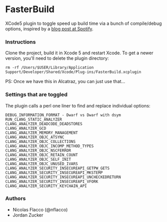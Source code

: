 FasterBuild
===========

XCode5 plugin to toggle speed up build time via a bunch of compile/debug options, inspired by a [blog post at Spotify](http://labs.spotify.com/2013/11/04/shaving-off-time-from-the-ios-edit-build-test-cycle/).

### Instructions

Clone the project, build it in Xcode 5 and restart Xcode. To get a newer version, you'll need to delete the plugin directory:

    rm -rf /Users/$USER/Library/Application Support/Developer/Shared/Xcode/Plug-ins/FasterBuild.xcplugin

PS: Once we have this in Alcatraz, you can just use that...


### Settings that are toggled

The plugin calls a perl one liner to find and replace individual options:

    DEBUG_INFORMATION_FORMAT - Dwarf vs Dwarf with dsym
    RUN_CLANG_STATIC_ANALYZER
    CLANG_ANALYZER_DEADCODE_DEADSTORES
    CLANG_ANALYZER_GCD
    CLANG_ANALYZER_MEMORY_MANAGEMENT
    CLANG_ANALYZER_OBJC_ATSYNC
    CLANG_ANALYZER_OBJC_COLLECTIONS
    CLANG_ANALYZER_OBJC_INCOMP_METHOD_TYPES
    CLANG_ANALYZER_OBJC_NSCFERROR
    CLANG_ANALYZER_OBJC_RETAIN_COUNT
    CLANG_ANALYZER_OBJC_SELF_INIT
    CLANG_ANALYZER_OBJC_UNUSED_IVARS
    CLANG_ANALYZER_SECURITY_INSECUREAPI_GETPW_GETS
    CLANG_ANALYZER_SECURITY_INSECUREAPI_MKSTEMP
    CLANG_ANALYZER_SECURITY_INSECUREAPI_UNCHECKEDRETURN
    CLANG_ANALYZER_SECURITY_INSECUREAPI_VFORK
    CLANG_ANALYZER_SECURITY_KEYCHAIN_API

### Authors

* Nicolas Flacco (@nflacco)
* Jordan Zucker
